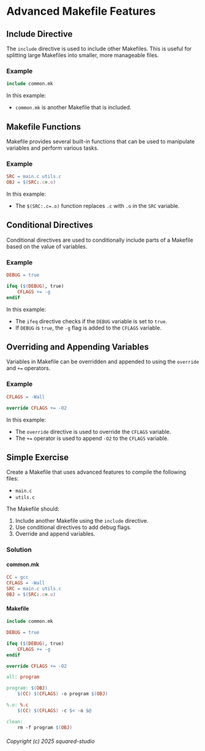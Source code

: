 # Advanced Makefile Features

## Include Directive
The `include` directive is used to include other Makefiles. This is useful for splitting large Makefiles into smaller, more manageable files.

### Example
```makefile
include common.mk
```

In this example:
- `common.mk` is another Makefile that is included.

## Makefile Functions
Makefile provides several built-in functions that can be used to manipulate variables and perform various tasks.

### Example
```makefile
SRC = main.c utils.c
OBJ = $(SRC:.c=.o)
```

In this example:
- The `$(SRC:.c=.o)` function replaces `.c` with `.o` in the `SRC` variable.

## Conditional Directives
Conditional directives are used to conditionally include parts of a Makefile based on the value of variables.

### Example
```makefile
DEBUG = true

ifeq ($(DEBUG), true)
    CFLAGS += -g
endif
```

In this example:
- The `ifeq` directive checks if the `DEBUG` variable is set to `true`.
- If `DEBUG` is `true`, the `-g` flag is added to the `CFLAGS` variable.

## Overriding and Appending Variables
Variables in Makefile can be overridden and appended to using the `override` and `+=` operators.

### Example
```makefile
CFLAGS = -Wall

override CFLAGS += -O2
```

In this example:
- The `override` directive is used to override the `CFLAGS` variable.
- The `+=` operator is used to append `-O2` to the `CFLAGS` variable.

## Simple Exercise
Create a Makefile that uses advanced features to compile the following files:
- `main.c`
- `utils.c`

The Makefile should:
1. Include another Makefile using the `include` directive.
2. Use conditional directives to add debug flags.
3. Override and append variables.

### Solution
#### common.mk
```makefile
CC = gcc
CFLAGS = -Wall
SRC = main.c utils.c
OBJ = $(SRC:.c=.o)
```

#### Makefile
```makefile
include common.mk

DEBUG = true

ifeq ($(DEBUG), true)
    CFLAGS += -g
endif

override CFLAGS += -O2

all: program

program: $(OBJ)
    $(CC) $(CFLAGS) -o program $(OBJ)

%.o: %.c
    $(CC) $(CFLAGS) -c $< -o $@

clean:
    rm -f program $(OBJ)
```


###### Copyright (c) 2025 squared-studio


